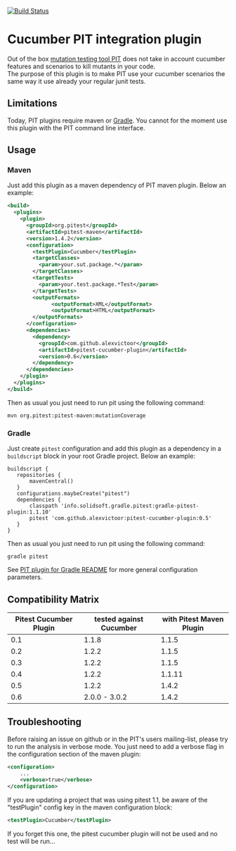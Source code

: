 [![Build Status](https://travis-ci.org/alexvictoor/pitest-cucumber-plugin.svg?branch=master)](https://travis-ci.org/alexvictoor/pitest-cucumber-plugin)

Cucumber PIT integration plugin
========================

Out of the box [mutation testing tool PIT](http://pitest.org) does not take in account cucumber features and scenarios to kill mutants in your code.  
The purpose of this plugin is to make PIT use your cucumber scenarios the same way it use already your regular junit tests.

Limitations
------------
Today, PIT plugins require maven or [Gradle](https://github.com/szpak/gradle-pitest-plugin). You cannot for the moment use this plugin with the PIT command line interface.

Usage
------
### Maven

Just add this plugin as a maven dependency of PIT maven plugin. Below an example:

```xml
<build>
  <plugins>
    <plugin>
	  <groupId>org.pitest</groupId>
	  <artifactId>pitest-maven</artifactId>
	  <version>1.4.2</version>
	  <configuration>
	    <testPlugin>Cucumber</testPlugin>
	    <targetClasses>
	      <param>your.sut.package.*</param>
	    </targetClasses>
	    <targetTests>
	      <param>your.test.package.*Test</param>
	    </targetTests>
	    <outputFormats>
              <outputFormat>XML</outputFormat>
              <outputFormat>HTML</outputFormat>
	    </outputFormats>
	  </configuration>
	  <dependencies>
	    <dependency>
		  <groupId>com.github.alexvictoor</groupId>
		  <artifactId>pitest-cucumber-plugin</artifactId>
		  <version>0.6</version>
		</dependency>
      </dependencies>
	</plugin>
  </plugins>
</build>

```

Then as usual you just need to run pit using the following command:

    mvn org.pitest:pitest-maven:mutationCoverage

### Gradle

Just create `pitest` configuration and add this plugin as a dependency in a `buildscript` block in your root Gradle project. Below an example:
```
buildscript {
   repositories {
       mavenCentral()
   }
   configurations.maybeCreate("pitest")
   dependencies {
       classpath 'info.solidsoft.gradle.pitest:gradle-pitest-plugin:1.1.10'
       pitest 'com.github.alexvictoor:pitest-cucumber-plugin:0.5'
   }
}
```

Then as usual you just need to run pit using the following command:

    gradle pitest

See [PIT plugin for Gradle README]( https://github.com/szpak/gradle-pitest-plugin) for more general configuration parameters.

Compatibility Matrix
--------------------

| Pitest Cucumber Plugin | tested against Cucumber | with Pitest Maven Plugin |
|--------------------------------|------------------|-------------------------|
| 0.1 | 1.1.8 | 1.1.5  |
| 0.2 | 1.2.2 | 1.1.5  |
| 0.3 | 1.2.2 | 1.1.5  |
| 0.4 | 1.2.2 | 1.1.11 |
| 0.5 | 1.2.2 | 1.4.2  |
| 0.6 | 2.0.0 - 3.0.2 | 1.4.2  |

Troubleshooting
-----------------
Before raising an issue on github or in the PIT's users mailing-list, please try to run the analysis in verbose mode. You just need to add a verbose flag in the configuration section of the maven plugin:

```xml
<configuration>
	...
	<verbose>true</verbose>
</configuration>
```

If you are updating a project that was using pitest 1.1, be aware of the "testPlugin" config key in the maven configuration block:

```xml
<testPlugin>Cucumber</testPlugin> 
```

If you forget this one, the pitest cucumber plugin will not be used and no test will be run...
